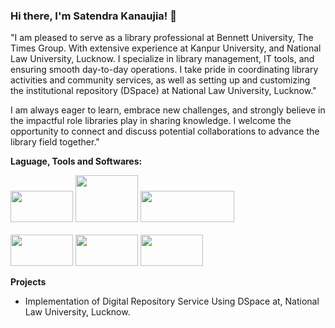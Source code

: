 ### Hi there, I'm Satendra Kanaujia! 👋

"I am pleased to serve as a library professional at Bennett University, The Times Group. With extensive experience at Kanpur University, and National Law University, Lucknow. I specialize in library management, IT tools, and ensuring smooth day-to-day operations. I take pride in coordinating library activities and community services, as well as setting up and customizing the institutional repository (DSpace) at National Law University, Lucknow."

I am always eager to learn, embrace new challenges, and strongly believe in the impactful role libraries play in sharing knowledge. I welcome the opportunity to connect and discuss potential collaborations to advance the library field together."


**Laguage, Tools and Softwares:**

<img height="50px" width="100px" src="https://github.com/aravindrnair05/aravindrnair05/assets/49126622/14947769-cb70-4375-b4fb-17896a88b79e"> <img height="75px" width="100px" src="https://github.com/aravindrnair05/aravindrnair05/assets/49126622/dbdc31c9-632a-4fad-9c5c-1648df68ebd8"> <img src="https://github.com/aravindrnair05/aravindrnair05/assets/49126622/5b8f12e9-9151-4a29-9ee0-91dab2ea977d" height="50px" width="150px"> <br><br> <img height="50px" width="100px" src="https://www.equinoxoli.org/wp-content/uploads/2022/02/vufind-logo-vector.svg">
<img height="50px" width="100px" src="https://www.equinoxoli.org/wp-content/uploads/2021/07/Coral-ERM-Square-Logo-300x198.png"> <img height="50px" width="100px" src="https://www.wppourlesnuls.com/wp-content/uploads/2019/05/wordpress.gif">




**Projects**

- Implementation of Digital Repository Service Using DSpace at, National Law University, Lucknow.

<!--
Here are some ideas to get you started:

- 🔭 I’m currently working on ...
- 🌱 I’m currently learning ...
- 👯 I’m looking to collaborate on ...
- 🤔 I’m looking for help with ...
- 💬 Ask me about ...
- 📫 How to reach me: ...
- 😄 Pronouns: ...
- ⚡ Fun fact: ...

-->
